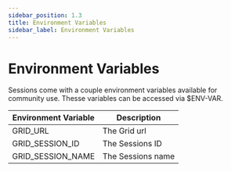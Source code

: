 ```yaml
---
sidebar_position: 1.3
title: Environment Variables
sidebar_label: Environment Variables
---
```


# Environment Variables
Sessions come with a couple environment variables available for community use. Thesse variables can be accessed via $ENV-VAR.

| Environment Variable | Description|
| -------------------- | -----------|
| GRID_URL| The Grid url|
| GRID_SESSION_ID | The Sessions ID|
| GRID_SESSION_NAME | The Sessions name|
